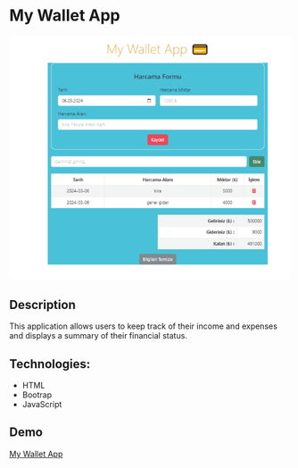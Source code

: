 # My Wallet App

![My Wallet App](./MyWalletApp.PNG)

## Description

This application allows users to keep track of their income and expenses and displays a summary of their financial status. 

## Technologies:
- HTML
- Bootrap
- JavaScript

## Demo

[My Wallet App](https://meryemsenturk.github.io/Wallet-App/)
